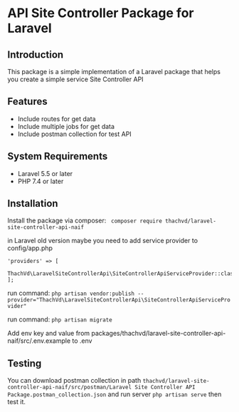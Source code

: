 <h1>API Site Controller Package for Laravel</h1>

## Introduction
This package is a simple implementation of a Laravel package that helps you create a simple service Site Controller API

## Features
- Include routes for get data
- Include multiple jobs for get data
- Include postman collection for test API

## System Requirements
- Laravel 5.5 or later
- PHP 7.4 or later

## Installation
Install the package via composer:
``` composer require thachvd/laravel-site-controller-api-naif```

in Laravel old version maybe you need to add service provider to config/app.php
```
'providers' => [
    ThachVd\LaravelSiteControllerApi\SiteControllerApiServiceProvider::class,
];
```
run command:
```php artisan vendor:publish --provider="ThachVd\LaravelSiteControllerApi\SiteControllerApiServiceProvider" ```

run command:
```php artisan migrate ```

Add env key and value from packages/thachvd/laravel-site-controller-api-naif/src/.env.example to .env

## Testing
You can download postman collection in path ``` thachvd/laravel-site-controller-api-naif/src/postman/Laravel Site Controller API Package.postman_collection.json ``` and run server ``` php artisan serve ``` then test it.

